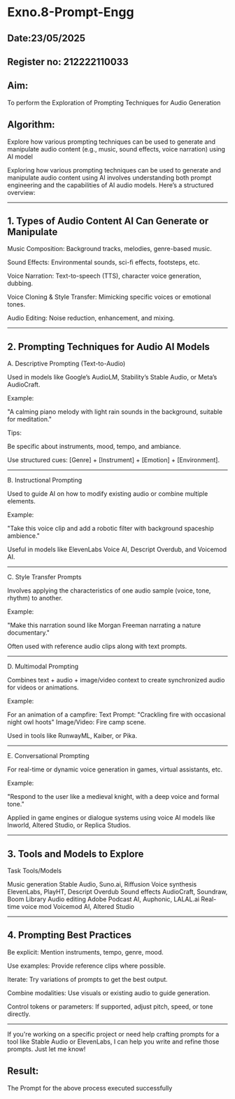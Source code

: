 # Exno.8-Prompt-Engg
## Date:23/05/2025
## Register no: 212222110033
## Aim: 
To perform the Exploration of Prompting Techniques for Audio Generation
## Algorithm: 
Explore how various prompting techniques can be used to generate and manipulate audio content (e.g., music, sound effects, voice narration) using AI model

Exploring how various prompting techniques can be used to generate and manipulate audio content using AI involves understanding both prompt engineering and the capabilities of AI audio models. Here’s a structured overview:


---

## 1. Types of Audio Content AI Can Generate or Manipulate

Music Composition: Background tracks, melodies, genre-based music.

Sound Effects: Environmental sounds, sci-fi effects, footsteps, etc.

Voice Narration: Text-to-speech (TTS), character voice generation, dubbing.

Voice Cloning & Style Transfer: Mimicking specific voices or emotional tones.

Audio Editing: Noise reduction, enhancement, and mixing.



---

## 2. Prompting Techniques for Audio AI Models

A. Descriptive Prompting (Text-to-Audio)

Used in models like Google’s AudioLM, Stability’s Stable Audio, or Meta’s AudioCraft.

Example:

"A calming piano melody with light rain sounds in the background, suitable for meditation."

Tips:

Be specific about instruments, mood, tempo, and ambiance.

Use structured cues: [Genre] + [Instrument] + [Emotion] + [Environment].




---

B. Instructional Prompting

Used to guide AI on how to modify existing audio or combine multiple elements.

Example:

"Take this voice clip and add a robotic filter with background spaceship ambience."

Useful in models like ElevenLabs Voice AI, Descript Overdub, and Voicemod AI.



---

C. Style Transfer Prompts

Involves applying the characteristics of one audio sample (voice, tone, rhythm) to another.

Example:

"Make this narration sound like Morgan Freeman narrating a nature documentary."

Often used with reference audio clips along with text prompts.



---

D. Multimodal Prompting

Combines text + audio + image/video context to create synchronized audio for videos or animations.

Example:

For an animation of a campfire:
Text Prompt: "Crackling fire with occasional night owl hoots"
Image/Video: Fire camp scene.

Used in tools like RunwayML, Kaiber, or Pika.



---

E. Conversational Prompting

For real-time or dynamic voice generation in games, virtual assistants, etc.

Example:

"Respond to the user like a medieval knight, with a deep voice and formal tone."

Applied in game engines or dialogue systems using voice AI models like Inworld, Altered Studio, or Replica Studios.



---

## 3. Tools and Models to Explore

Task	Tools/Models

Music generation	Stable Audio, Suno.ai, Riffusion
Voice synthesis	ElevenLabs, PlayHT, Descript Overdub
Sound effects	AudioCraft, Soundraw, Boom Library
Audio editing	Adobe Podcast AI, Auphonic, LALAL.ai
Real-time voice mod	Voicemod AI, Altered Studio



---

## 4. Prompting Best Practices

Be explicit: Mention instruments, tempo, genre, mood.

Use examples: Provide reference clips where possible.

Iterate: Try variations of prompts to get the best output.

Combine modalities: Use visuals or existing audio to guide generation.

Control tokens or parameters: If supported, adjust pitch, speed, or tone directly.



---

If you're working on a specific project or need help crafting prompts for a tool like Stable Audio or ElevenLabs, I can help you write and refine those prompts. Just let me know!


## Result: 
The Prompt for the above process executed successfully

